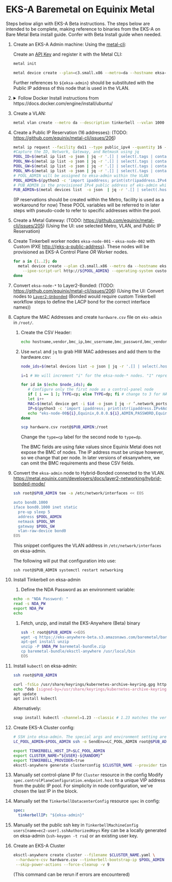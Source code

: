 # EKS-A Baremetal on Equinix Metal

Steps below align with EKS-A Beta instructions. The steps below are intended to be complete, making reference to binaries from the EKS-A on Bare Metal Beta install guide. Confer with Beta Install guide when needed.

1. Create an EKS-A Admin machine:
   Using the [metal-cli](https://github.com/equinix/metal-cli):

   Create an [API Key](https://console.equinix.com/users/-/api-keys) and register it with the Metal CLI:

   ```sh
   metal init
   ```

   ```sh
   metal device create --plan=c3.small.x86 --metro=da --hostname eksa-admin --operating-system ubuntu_20_04
   ```

   Further references to `${eksa-admin}` should be substituted with the Public IP address of this node that is used in the VLAN.

1. <details><summary>Follow Docker Install instructions from https://docs.docker.com/engine/install/ubuntu/</summary>
   ```sh
   sudo apt-get remove docker docker-engine docker.io containerd runc
   ```
   This will have no effect on Equinix Metal, none of these packages are installed.

   ```sh
    sudo apt-get update
    sudo apt-get install \
      ca-certificates \
      curl \
      gnupg \
      lsb-release
    ```

    On Equinix Metal, only ca-certificates will be installed.

    ```sh
    sudo mkdir -p /etc/apt/keyrings
    curl -fsSL https://download.docker.com/linux/ubuntu/gpg | sudo gpg --dearmor -o /etc/apt/keyrings/docker.gpg
    ```

    ```sh
    echo "deb [arch=$(dpkg --print-architecture) signed-by=/etc/apt/keyrings/docker.gpg] https://download.docker.com/linux/ubuntu $(lsb_release -cs) stable" | sudo tee /etc/apt/sources.list.d/docker.list > /dev/null
    ```

    ```sh
    sudo apt-get update
    sudo apt-get install docker-ce docker-ce-cli containerd.io docker-compose-plugin
    ```

    </details>
1. Create a VLAN:

     ```sh
     metal vlan create --metro da --description tinkerbell --vxlan 1000
     ```

1. Create a Public IP Reservation (16 addresses): (TODO: <https://github.com/equinix/metal-cli/issues/206>)

     ```sh
     metal ip request --facility da11 --type public_ipv4 --quantity 16 --tags eksa
     #Capture the ID, Network, Gateway, and Netmask using jq
     POOL_ID=$(metal ip list -o json | jq -r '.[] | select(.tags | contains(["eksa"]))? | .id')
     POOL_NW=$(metal ip list -o json | jq -r '.[] | select(.tags | contains(["eksa"]))? | .network')
     POOL_GW=$(metal ip list -o json | jq -r '.[] | select(.tags | contains(["eksa"]))? | .gateway')
     POOL_NM=$(metal ip list -o json | jq -r '.[] | select(.tags | contains(["eksa"]))? | .netmask')
     # POOL_ADMIN will be assigned to eksa-admin within the VLAN
     POOL_ADMIN=$(python3 -c 'import ipaddress; print(str(ipaddress.IPv4Address("'${POOL_GW}'")+1))')
     # PUB_ADMIN is the provisioned IPv4 public address of eks-admin which we can use with ssh
     PUB_ADMIN=$(metal devices list  -o json  | jq -r '.[] | select(.hostname=="eksa-admin") | .ip_addresses [] | select(contains({"public":true,"address_family":4})) | .address')
     ```

     (IP reservations should be created within the Metro, facility is used as a workaround for now)
     These POOL variables will be referred to in later steps with pseudo-code to refer to specific addresses within the pool.
1. Create a Metal Gateway: (TODO: <https://github.com/equinix/metal-cli/issues/205>)
     (Using the UI: use selected Metro, VLAN, and Public IP Reservation)
1. Create Tinkerbell worker nodes `eksa-node-001` - `eksa-node-002` with Custom IPXE <http://{eks-a-public-address>}. These nodes will be provisioned as EKS-A Control Plane *OR* Worker nodes.

     ```sh
     for a in {1..2}; do
       metal device create --plan c3.small.x86 --metro da --hostname eksa-node-00$a \
         --ipxe-script-url http://${POOL_ADMIN} --operating-system custom_ipxe
     done
     ```

1. Convert `eksa-node-*` to Layer2-Bonded: (TODO: <https://github.com/equinix/metal-cli/issues/206>)
     (Using the UI: Convert nodes to [`Layer2-Unbonded`](https://metal.equinix.com/developers/docs/layer2-networking/layer2-mode/#converting-to-layer-2-unbonded-mode) (Bonded would require custom Tinkerbell workflow steps to define the LACP bond for the correct interface names))
1. Capture the MAC Addresses and create `hardware.csv` file on `eks-admin` in `/root/`.
   1. Create the CSV Header:

      ```sh
      echo hostname,vendor,bmc_ip,bmc_username,bmc_password,bmc_vendor,mac,ip_address,gateway,netmask,nameservers,disk,labels > hardware.csv
      ```

   1. Use `metal` and `jq` to grab HW MAC addresses and add them to the hardware.csv:

      ```sh
      node_ids=$(metal devices list -o json | jq -r '.[] | select(.hostname | startswith("eksa-node")) | .id')

      i=1 # We will increment "i" for the eksa-node-* nodes. "1" represents the eksa-admin node.

      for id in $(echo $node_ids); do
         # Configure only the first node as a control-panel node
         if [ i == 1 ]; TYPE=cp; else TYPE=dp; fi # change to 3 for HA
         let i++
         MAC=$(metal device get -i $id -o json | jq -r ‘.network_ports | .[] | select(.name == “eth0”) | .data.mac’)
         IP=$(python3 -c 'import ipaddress; print(str(ipaddress.IPv4Address("'${POOL_GW}'")+'$i'))')
         echo "eks-node-00${i},Equinix,0.0.0.${i},ADMIN,PASSWORD,Equinix,${MAC},${IP},${POOL_GW},${POOL_NM},8.8.8.8,/dev/sda,type=${TYPE}" >> hardware.csv
      done

      scp hardware.csv root@$PUB_ADMIN:/root
      ```

      Change the `type=cp` label for the second node to `type=dp`.

      The BMC fields are using fake values since Equinix Metal does not expose the BMC of nodes. The IP address must be unique however, so we change that per node. In later versions of eksanywhere, we can omit the BMC requirements and these CSV fields.

1. Convert the `eksa-admin` node to Hybrid-Bonded connected to the VLAN.
   <https://metal.equinix.com/developers/docs/layer2-networking/hybrid-bonded-mode/>

      ```sh
      ssh root@$PUB_ADMIN tee -a /etc/network/interfaces << EOS

      auto bond0.1000
      iface bond0.1000 inet static
        pre-up sleep 5
        address $POOL_ADMIN
        netmask $POOL_NM
        gateway $POOL_GW
        vlan-raw-device bond0
      EOS
      ```

   This snippet configures the VLAN address in `/etc/network/interfaces` on eksa-admin.

   The following will put that configuration into use:

   `ssh root@$PUB_ADMIN systemctl restart networking`
1. Install Tinkerbell on eksa-admin
    1. Define the NDA Password as an environment variable:

      ```sh
      echo -n "NDA Password: "
      read -s NDA_PW
      export NDA_PW
      echo
      ```

    1. Fetch, unzip, and install the EKS-Anywhere (Beta) binary

       ```sh
       ssh -t root@$PUB_ADMIN <<EOS
       wget -q https://eks-anywhere-beta.s3.amazonaws.com/baremetal/baremetal-bundle.zip
       apt-get install unzip
       unzip -P $NDA_PW baremetal-bundle.zip
       cp baremetal-bundle/eksctl-anywhere /usr/local/bin
       EOS
       ```

1. Install `kubectl` on eksa-admin:

   ```sh
   ssh root@$PUB_ADMIN
   ```

   ```sh
   curl -fsSLo /usr/share/keyrings/kubernetes-archive-keyring.gpg https://packages.cloud.google.com/apt/doc/apt-key.gpg
   echo “deb [signed-by=/usr/share/keyrings/kubernetes-archive-keyring.gpg] https://apt.kubernetes.io/ kubernetes-xenial main” | sudo tee /etc/apt/sources.list.d/kubernetes.list
   apt update
   apt install kubectl
   ```

   Alternatively:

   ```sh
   snap install kubectl -channel=1.23 --classic # 1.23 matches the version used in the eks-anywhere repo
   ```

1. Create EKS-A Cluster config:

      ```sh
      # SSH into eksa-admin. The special args and environment setting are just tricks to plumb $POOL_ADMIN into the eksa-admin environment.
      LC_POOL_ADMIN=$POOL_ADMIN ssh -o SendEnv=LC_POOL_ADMIN root@$PUB_ADMIN
      ```

      ```sh
      export TINKERBELL_HOST_IP=$LC_POOL_ADMIN
      export CLUSTER_NAME=“${USER}-${RANDOM}”
      export TINKERBELL_PROVIDER=true
      eksctl-anywhere generate clusterconfig $CLUSTER_NAME --provider tinkerbell > $CLUSTER_NAME.yaml
      ```

1. Manually set control-plane IP for `Cluster` resource in the config
      Modify `spec.controlPlaneConfiguration.endpoint.host` to a unique VIP address from the public IP pool. For simplicity in node configuration, we've chosen the last IP in the block.
1. Manually set the `TinkerbellDatacenterConfig` resource `spec` in config:

      ```yaml
      spec:
        tinkerbellIP: "${eksa-admin}"
      ```

1. Manually set the public ssh key in `TinkerbellMachineConfig` `users[name=ec2-user].sshAuthorizedKeys`
      Key can be a locally generated on eksa-admin (`ssh-keygen -t rsa`) or an existing user key.
1. Create an EKS-A Cluster

      ```sh
      eksctl-anywhere create cluster --filename $CLUSTER_NAME.yaml \
       --hardware-csv hardware.csv --tinkerbell-bootstrap-ip $POOL_ADMIN \
       --skip-power-actions --force-cleanup -v 9
      ```

      (This command can be rerun if errors are encountered)
